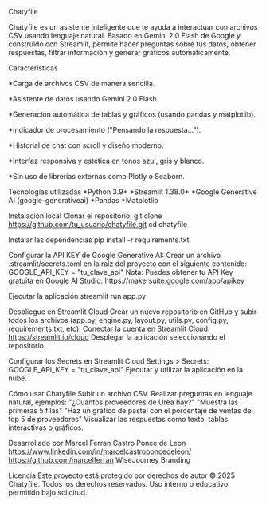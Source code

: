 Chatyfile

Chatyfile es un asistente inteligente que te ayuda a interactuar con archivos CSV usando lenguaje natural.
Basado en Gemini 2.0 Flash de Google y construido con Streamlit, permite hacer preguntas sobre tus datos, obtener respuestas, filtrar información y generar gráficos automáticamente.

Características

*Carga de archivos CSV de manera sencilla.

*Asistente de datos usando Gemini 2.0 Flash.

*Generación automática de tablas y gráficos (usando pandas y matplotlib).

*Indicador de procesamiento ("Pensando la respuesta...").

*Historial de chat con scroll y diseño moderno.

*Interfaz responsiva y estética en tonos azul, gris y blanco.

*Sin uso de librerías externas como Plotly o Seaborn.

Tecnologías utilizadas
*Python 3.9+
*Streamlit 1.38.0+
*Google Generative AI (google-generativeai)
*Pandas
*Matplotlib

Instalación local
Clonar el repositorio:
git clone https://github.com/tu_usuario/chatyfile.git
cd chatyfile

Instalar las dependencias
pip install -r requirements.txt

Configurar la API KEY de Google Generative AI:
Crear un archivo .streamlit/secrets.toml en la raíz del proyecto con el siguiente contenido:
GOOGLE_API_KEY = "tu_clave_api"
Nota: Puedes obtener tu API Key gratuita en Google AI Studio: https://makersuite.google.com/app/apikey

Ejecutar la aplicación
streamlit run app.py

Despliegue en Streamlit Cloud
Crear un nuevo repositorio en GitHub y subir todos los archivos (app.py, engine.py, layout.py, utils.py, config.py, requirements.txt, etc).
Conectar la cuenta en Streamlit Cloud: https://streamlit.io/cloud
Desplegar la aplicación seleccionando el repositorio.

Configurar los Secrets en Streamlit Cloud
Settings > Secrets:
GOOGLE_API_KEY = "tu_clave_api"
Ejecutar y utilizar la aplicación en la nube.

Cómo usar Chatyfile
Subir un archivo CSV.
Realizar preguntas en lenguaje natural, ejemplos:
  "¿Cuántos proveedores de Urea hay?"
  "Muestra las primeras 5 filas"
  "Haz un gráfico de pastel con el porcentaje de ventas del top 5 de proveedores"
Visualizar las respuestas como texto, tablas interactivas o gráficos.

Desarrollado por
Marcel Ferran Castro Ponce de Leon
https://www.linkedin.com/in/marcelcastroponcedeleon/
https://github.com/marcelferran
WiseJourney Branding

Licencia
Este proyecto está protegido por derechos de autor © 2025 Chatyfile.
Todos los derechos reservados. Uso interno o educativo permitido bajo solicitud.
